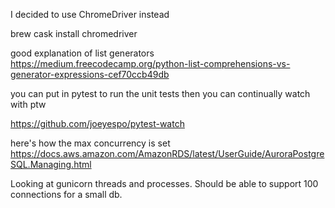 I decided to use ChromeDriver instead 

brew cask install chromedriver

good explanation of list generators
https://medium.freecodecamp.org/python-list-comprehensions-vs-generator-expressions-cef70ccb49db


you can put in pytest to run the unit tests
then you can continually watch with ptw

https://github.com/joeyespo/pytest-watch


here's how the max concurrency is set
https://docs.aws.amazon.com/AmazonRDS/latest/UserGuide/AuroraPostgreSQL.Managing.html

Looking at gunicorn threads and processes. Should be able to support 100 connections for a small db.